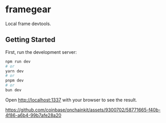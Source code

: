 # framegear

Local frame devtools.

## Getting Started

First, run the development server:

```bash
npm run dev
# or
yarn dev
# or
pnpm dev
# or
bun dev
```

Open [http://localhost:1337](http://localhost:1337) with your browser to see the result.

https://github.com/coinbase/onchainkit/assets/9300702/58771665-f40b-4f86-a6b4-99b7afe28a20
